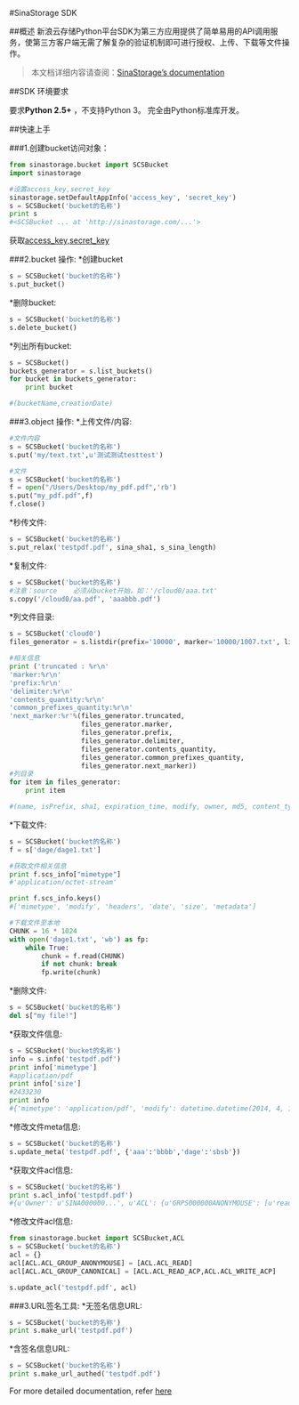 #SinaStorage SDK

##概述
新浪云存储Python平台SDK为第三方应用提供了简单易用的API调用服务，使第三方客户端无需了解复杂的验证机制即可进行授权、上传、下载等文件操作。
>本文档详细内容请查阅：[SinaStorage’s documentation](http://sinastor.appsina.com)

##SDK 环境要求

要求**Python 2.5+** ，不支持Python 3。
完全由Python标准库开发。

##快速上手

###1.创建bucket访问对象：
```python
from sinastorage.bucket import SCSBucket
import sinastorage

#设置access_key,secret_key
sinastorage.setDefaultAppInfo('access_key', 'secret_key')
s = SCSBucket('bucket的名称')
print s  
#<SCSBucket ... at 'http://sinastorage.com/...'>
```
获取[access_key,secret_key](http://sinastor.appsina.com/?c=console)

###2.bucket 操作:
*创建bucket
```python
s = SCSBucket('bucket的名称')
s.put_bucket()
```
*删除bucket:
```python
s = SCSBucket('bucket的名称')
s.delete_bucket()
```
*列出所有bucket:
```python
s = SCSBucket()
buckets_generator = s.list_buckets()
for bucket in buckets_generator:
    print bucket

#(bucketName,creationDate)
```

###3.object 操作:
*上传文件/内容:
```python
#文件内容
s = SCSBucket('bucket的名称')
s.put('my/text.txt',u'测试测试testtest')

#文件
s = SCSBucket('bucket的名称')
f = open("/Users/Desktop/my_pdf.pdf",'rb')
s.put("my_pdf.pdf",f)
f.close()
```
*秒传文件:
```python
s = SCSBucket('bucket的名称')
s.put_relax('testpdf.pdf', sina_sha1, s_sina_length)
```
*复制文件:
```python
s = SCSBucket('bucket的名称')
#注意：source    必须从bucket开始，如：'/cloud0/aaa.txt'
s.copy('/cloud0/aa.pdf', 'aaabbb.pdf')
```
*列文件目录:
```python
s = SCSBucket('cloud0')
files_generator = s.listdir(prefix='10000', marker='10000/1007.txt', limit=10)

#相关信息
print ('truncated : %r\n'
'marker:%r\n'
'prefix:%r\n'
'delimiter:%r\n'
'contents_quantity:%r\n'
'common_prefixes_quantity:%r\n'
'next_marker:%r'%(files_generator.truncated, 
                  files_generator.marker,
                  files_generator.prefix,
                  files_generator.delimiter,
                  files_generator.contents_quantity,
                  files_generator.common_prefixes_quantity,
                  files_generator.next_marker))
#列目录
for item in files_generator:
    print item

#(name, isPrefix, sha1, expiration_time, modify, owner, md5, content_type, size)
```
*下载文件:
```python
s = SCSBucket('bucket的名称')
f = s['dage/dage1.txt']

#获取文件相关信息
print f.scs_info["mimetype"]
#'application/octet-stream'

print f.scs_info.keys()
#['mimetype', 'modify', 'headers', 'date', 'size', 'metadata']

#下载文件至本地
CHUNK = 16 * 1024
with open('dage1.txt', 'wb') as fp:
    while True:
        chunk = f.read(CHUNK)
        if not chunk: break
        fp.write(chunk)
```
*删除文件:
```python
s = SCSBucket('bucket的名称')
del s["my file!"]
```
*获取文件信息:
```python
s = SCSBucket('bucket的名称')
info = s.info('testpdf.pdf')
print info['mimetype']
#application/pdf
print info['size']
#2433230
print info
#{'mimetype': 'application/pdf', 'modify': datetime.datetime(2014, 4, 1, 6, 58, 58), 'headers': {'content-length': '2433230', ...}, 'date': datetime.datetime(2014, 4, 1, 9, 14, 57), 'metadata': {'crc32': 'DDEF42FA', ...}, 'size': 2433230}
```
*修改文件meta信息:
```python
s = SCSBucket('bucket的名称')
s.update_meta('testpdf.pdf', {'aaa':'bbbb','dage':'sbsb'})
```
*获取文件acl信息:
```python
s = SCSBucket('bucket的名称')
print s.acl_info('testpdf.pdf')
#{u'Owner': u'SINA000000...', u'ACL': {u'GRPS000000ANONYMOUSE': [u'read'], u'GRPS0000000CANONICAL': [u'read_acp', u'write_acp']}}
```
*修改文件acl信息:
```python
from sinastorage.bucket import SCSBucket,ACL
s = SCSBucket('bucket的名称')
acl = {}
acl[ACL.ACL_GROUP_ANONYMOUSE] = [ACL.ACL_READ]
acl[ACL.ACL_GROUP_CANONICAL] = [ACL.ACL_READ_ACP,ACL.ACL_WRITE_ACP]

s.update_acl('testpdf.pdf', acl)
```
###3.URL签名工具:
*无签名信息URL:
```python
s = SCSBucket('bucket的名称')
print s.make_url('testpdf.pdf')
```
*含签名信息URL:
```python
s = SCSBucket('bucket的名称')
print s.make_url_authed('testpdf.pdf')
```

For more detailed documentation, refer [here](http://sinastor.appsina.com)
